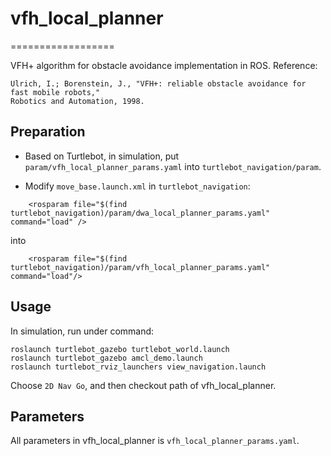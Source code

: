 # vfh_local_planner
==================

VFH+ algorithm for obstacle avoidance implementation in ROS.
Reference:
```
Ulrich, I.; Borenstein, J., "VFH+: reliable obstacle avoidance for fast mobile robots," 
Robotics and Automation, 1998.
```

## Preparation

 * Based on Turtlebot, in simulation, put ```param/vfh_local_planner_params.yaml``` into ```turtlebot_navigation/param```.

 * Modify ```move_base.launch.xml``` in ```turtlebot_navigation```:
```
    <rosparam file="$(find turtlebot_navigation)/param/dwa_local_planner_params.yaml" command="load" />
```
into 
```
    <rosparam file="$(find turtlebot_navigation)/param/vfh_local_planner_params.yaml" command="load"/>
```

## Usage

In simulation, run under command:
```
roslaunch turtlebot_gazebo turtlebot_world.launch
roslaunch turtlebot_gazebo amcl_demo.launch
roslaunch turtlebot_rviz_launchers view_navigation.launch
```
Choose ```2D Nav Go```, and then checkout path of vfh_local_planner.

## Parameters

All parameters in vfh_local_planner is ```vfh_local_planner_params.yaml```.
